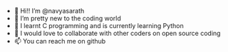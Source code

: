 - 👋 Hi!! I’m @navyasarath
- 👀 I’m pretty new to the coding world
- 🌱 I learnt C programming and is currently learning Python 
- 💞️ I would love to collaborate with other coders on open source coding 
- 📫 You can reach me on github

<!---
navyasarath/navyasarath is a ✨ special ✨ repository because its `README.md` (this file) appears on your GitHub profile.
You can click the Preview link to take a look at your changes.
--->
